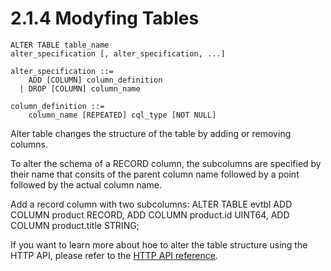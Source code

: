 2.1.4 Modyfing Tables
=====================

    ALTER TABLE table_name
    alter_specification [, alter_specification, ...]

    alter_specification ::=
        ADD [COLUMN] column_definition
      | DROP [COLUMN] column_name

    column_definition ::=
        column_name [REPEATED] cql_type [NOT NULL]


Alter table changes the structure of the table by adding or removing columns.


To alter the schema of a RECORD column, the subcolumns are specified by their name
that consits of the parent column name followed by a point followed by the actual
column name.

Add a record column with two subcolumns:
    ALTER TABLE evtbl
        ADD COLUMN product RECORD,
        ADD COLUMN product.id UINT64,
        ADD COLUMN product.title STRING;


If you want to learn more about hoe to alter the table structure using the HTTP API,
please refer to the [HTTP API reference](/documentation/api/http/).
